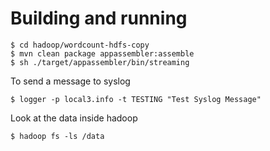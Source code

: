 # Building and running

    $ cd hadoop/wordcount-hdfs-copy
    $ mvn clean package appassembler:assemble
    $ sh ./target/appassembler/bin/streaming

To send a message to syslog

    $ logger -p local3.info -t TESTING "Test Syslog Message"

Look at the data inside hadoop

    $ hadoop fs -ls /data

